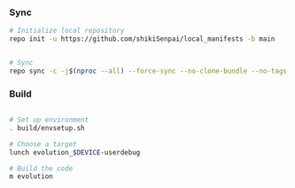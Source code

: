 

### Sync ###

```bash
# Initialize local repository
repo init -u https://github.com/shikiSenpai/local_manifests -b main


# Sync
repo sync -c -j$(nproc --all) --force-sync --no-clone-bundle --no-tags

```

### Build ###

```bash

# Set up environment
. build/envsetup.sh

# Choose a target
lunch evolution_$DEVICE-userdebug

# Build the code
m evolution
```
